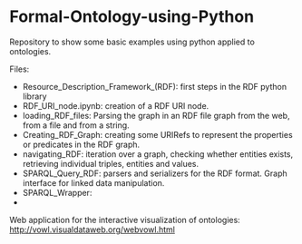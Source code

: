 # Formal-Ontology-using-Python
Repository to show some basic examples using python applied to ontologies.

Files:
- Resource_Description_Framework_(RDF): first steps in the RDF python library
- RDF_URI_node.ipynb: creation of a RDF URI node.
- loading_RDF_files: Parsing the graph in an RDF file graph from the web, from a file and from a string.
- Creating_RDF_Graph: creating some URIRefs to represent the properties or predicates in the RDF graph.
- navigating_RDF: iteration over a graph, checking whether entities exists, retrieving individual triples, entities and values.
- SPARQL_Query_RDF: parsers and serializers for the RDF format. Graph interface for linked data manipulation. 
- SPARQL_Wrapper:
- 



Web application for the interactive visualization of ontologies:
http://vowl.visualdataweb.org/webvowl.html 
